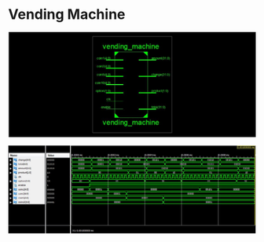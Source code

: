 # Vending Machine
![RTL](https://github.com/Madly-Adi/Vending-Machine/blob/main/RTL.jpg?raw=true)

![TB](https://github.com/Madly-Adi/Vending-Machine//blob/main/TB.jpg?raw=true)
